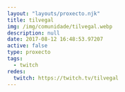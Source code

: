 ```yaml
---
layout: "layouts/proxecto.njk"
title: tilvegal
img: /img/comunidade/tilvegal.webp
description: null
date: 2017-08-12 16:48:53.97207
active: false
type: proxecto
tags:
  - twitch
redes:
  twitch: https://twitch.tv/tilvegal
---
```

